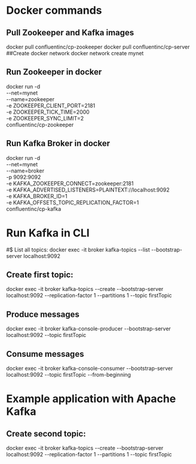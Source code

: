 # Docker commands
## Pull Zookeeper and Kafka images
docker pull confluentinc/cp-zookeeper
docker pull confluentinc/cp-server
##Create docker network
docker network create mynet

## Run Zookeeper in docker 
docker run -d \
--net=mynet \
--name=zookeeper \
-e ZOOKEEPER_CLIENT_PORT=2181 \
-e ZOOKEEPER_TICK_TIME=2000 \
-e ZOOKEEPER_SYNC_LIMIT=2 \
confluentinc/cp-zookeeper
## Run Kafka Broker in docker 
docker run -d \
 --net=mynet \
 --name=broker \
 -p 9092:9092 \
 -e KAFKA_ZOOKEEPER_CONNECT=zookeeper:2181 \
 -e KAFKA_ADVERTISED_LISTENERS=PLAINTEXT://localhost:9092 \
 -e KAFKA_BROKER_ID=1 \
  -e KAFKA_OFFSETS_TOPIC_REPLICATION_FACTOR=1 \
 confluentinc/cp-kafka
# Run Kafka in CLI       
#$ List all topics:
docker exec -it broker kafka-topics --list --bootstrap-server localhost:9092

## Create first topic:
docker exec -it broker kafka-topics --create --bootstrap-server localhost:9092 --replication-factor 1 --partitions 1 --topic firstTopic

## Produce messages
docker exec -it broker kafka-console-producer --bootstrap-server localhost:9092 --topic firstTopic

## Consume messages
docker exec -it broker kafka-console-consumer --bootstrap-server localhost:9092 --topic firstTopic --from-beginning
# Example application with Apache Kafka
## Create second topic:
docker exec -it broker kafka-topics --create --bootstrap-server localhost:9092 --replication-factor 1 --partitions 1 --topic firstTopic